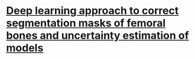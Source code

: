 # [Deep learning approach to correct segmentation masks of femoral bones and uncertainty estimation of models](https://www.researchgate.net/publication/355049356_Deep_learning_approach_to_correct_segmentation_masks_of_femoral_bones_and_uncertainty_estimation_of_models)

